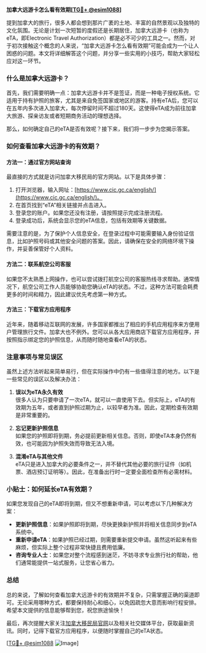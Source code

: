 **加拿大远游卡怎么看有效期[[TG💪+ @esim1088](https://t.me/s/esim1088)]**

提到加拿大的旅行，很多人都会想到那片广袤的土地、丰富的自然景观以及独特的文化氛围。无论是计划一次短暂的度假还是长期居住，加拿大远游卡（也称为eTA，即Electronic Travel Authorization）都是必不可少的工具之一。然而，对于初次接触这个概念的人来说，“加拿大远游卡怎么看有效期”可能会成为一个让人困惑的问题。本文将详细解答这个问题，并分享一些实用的小技巧，帮助大家轻松应对这一环节。

### 什么是加拿大远游卡？

首先，我们需要明确一点：加拿大远游卡并不是签证，而是一种电子授权系统。它适用于持有护照的旅客，尤其是来自免签国家或地区的游客。持有eTA后，您可以在五年内多次进入加拿大，每次停留时间不超过180天。这使得eTA成为前往加拿大旅游、探亲访友或者短期商务活动的理想选择。

那么，如何确定自己的eTA是否有效呢？接下来，我们将一步步为您揭示答案。

### 如何查看加拿大远游卡的有效期？

#### 方法一：通过官方网站查询

最直接的方式就是访问加拿大移民局的官方网站。以下是具体步骤：

1. 打开浏览器，输入网址：[https://www.cic.gc.ca/english/](https://www.cic.gc.ca/english/)。
2. 在首页找到“eTA”相关链接并点击进入。
3. 登录您的账户。如果您还没有注册，请按照提示完成注册流程。
4. 登录成功后，系统会显示您的eTA信息，包括有效期等关键数据。

需要注意的是，为了保护个人信息安全，在登录过程中可能需要输入身份验证信息，比如护照号码或其他安全问题的答案。因此，请确保在安全的网络环境下操作，并妥善保管好个人资料。

#### 方法二：联系航空公司客服

如果您不太熟悉上网操作，也可以尝试拨打航空公司的客服热线寻求帮助。通常情况下，航空公司工作人员能够协助您确认eTA的状态。不过，这种方法可能会耗费更多的时间和精力，因此建议优先考虑第一种方式。

#### 方法三：下载官方应用程序

近年来，随着移动互联网的发展，许多国家都推出了相应的手机应用程序来方便用户管理旅行文件。加拿大也不例外。您可以从各大应用商店下载官方应用程序，并按照指示绑定您的护照信息，从而随时随地查看eTA的状态。

### 注意事项与常见误区

虽然上述方法听起来简单易行，但在实际操作中仍有一些值得注意的地方。以下是一些常见的误区以及解决办法：

1. **误以为eTA永久有效**  
   很多人认为只要申请了一次eTA，就可以一直使用下去。但实际上，eTA的有效期为五年，或者直到护照过期为止，以较早者为准。因此，定期检查有效期是非常重要的。

2. **忘记更新护照信息**  
   如果您的护照即将到期，务必提前更新相关信息。否则，即使eTA本身仍然有效，也可能因为护照失效而导致无法入境。

3. **混淆eTA与其他文件**  
   eTA只是进入加拿大的必要条件之一，并不替代其他必要的旅行证件（如机票、酒店预订证明等）。因此，在准备出行时一定要全面检查所有必需材料。

### 小贴士：如何延长eTA有效期？

如果您发现自己的eTA即将到期，但又不想重新申请，可以考虑以下几种解决方案：

- **更新护照信息**：如果护照即将到期，尽快更换新护照并将相关信息同步到eTA系统中。
- **重新申请eTA**：如果护照已经过期，则需要重新提交申请。虽然这听起来有些麻烦，但实际上整个过程非常快捷且费用低廉。
- **咨询专业人士**：如果您对整个流程感到迷茫，不妨寻求专业旅行社的帮助，他们通常能提供一站式服务，让您省心省力。

### 总结

总的来说，了解如何查看加拿大远游卡的有效期并不复杂，只需掌握正确的渠道即可。无论采用哪种方式，都要保持耐心和细心，以免因疏忽大意而影响行程安排。希望本文提供的信息能够帮到您，祝您旅途愉快！

最后，再次提醒大家关注[加拿大移民局官网](https://www.cic.gc.ca/)以及相关社交媒体平台，获取最新资讯。同时，记得下载官方应用程序，以便随时掌握自己的eTA状态。

[[TG💪+ @esim1088](https://t.me/s/esim1088) ![Image](https://i.postimg.cc/4NQfJmqS/Snipaste-2025-05-13-00-14-12.png)]